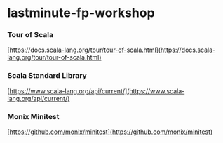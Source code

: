 # lastminute-fp-workshop

### Tour of Scala
[https://docs.scala-lang.org/tour/tour-of-scala.html](https://docs.scala-lang.org/tour/tour-of-scala.html)

### Scala Standard Library
[https://www.scala-lang.org/api/current/](https://www.scala-lang.org/api/current/)

### Monix Minitest
[https://github.com/monix/minitest](https://github.com/monix/minitest)



